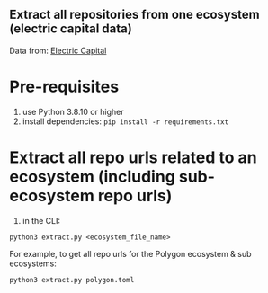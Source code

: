 ## Extract all repositories from one ecosystem (electric capital data)

Data from: [Electric Capital](https://github.com/electric-capital/crypto-ecosystems)

# Pre-requisites

1. use Python 3.8.10 or higher
2. install dependencies: `pip install -r requirements.txt`

# Extract all repo urls related to an ecosystem (including sub-ecosystem repo urls)

1. in the CLI:

`python3 extract.py <ecosystem_file_name>`

For example, to get all repo urls for the Polygon ecosystem & sub ecosystems:

`python3 extract.py polygon.toml`